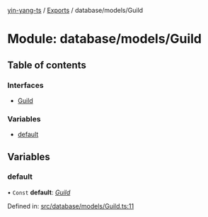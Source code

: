 [yin-yang-ts](../README.md) / [Exports](../modules.md) / database/models/Guild

# Module: database/models/Guild

## Table of contents

### Interfaces

- [Guild](../interfaces/database_models_guild.guild.md)

### Variables

- [default](database_models_guild.md#default)

## Variables

### default

• `Const` **default**: [*Guild*](../interfaces/database_models_guild.guild.md)

Defined in: [src/database/models/Guild.ts:11](https://github.com/DetroitWhiskey136/ying-yang-ts/blob/112e06c/src/database/models/Guild.ts#L11)

